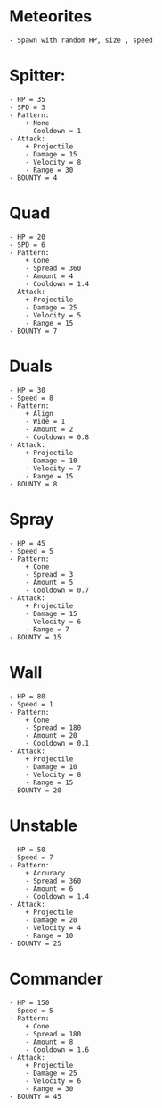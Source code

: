 # Meteorites
	- Spawn with random HP, size , speed

# Spitter:
	- HP = 35
	- SPD = 3
	- Pattern:
		+ None
		- Cooldown = 1
	- Attack:
		+ Projectile
		- Damage = 15
		- Velocity = 8
		- Range = 30
	- BOUNTY = 4

# Quad
	- HP = 20
	- SPD = 6
	- Pattern:
		+ Cone
		- Spread = 360
		- Amount = 4
		- Cooldown = 1.4
	- Attack:
		+ Projectile
		- Damage = 25
		- Velocity = 5
		- Range = 15
	- BOUNTY = 7

# Duals
	- HP = 30
	- Speed = 8
	- Pattern:
		+ Align
		- Wide = 1
		- Amount = 2
		- Cooldown = 0.8
	- Attack:
		+ Projectile
		- Damage = 10
		- Velocity = 7
		- Range = 15
	- BOUNTY = 8

# Spray
	- HP = 45
	- Speed = 5
	- Pattern:
		+ Cone
		- Spread = 3
		- Amount = 5
		- Cooldown = 0.7
	- Attack:
		+ Projectile
		- Damage = 15
		- Velocity = 6
		- Range = 7
	- BOUNTY = 15

# Wall
	- HP = 80
	- Speed = 1
	- Pattern:
		+ Cone
		- Spread = 180
		- Amount = 20
		- Cooldown = 0.1
	- Attack:
		+ Projectile
		- Damage = 10
		- Velocity = 8
		- Range = 15
	- BOUNTY = 20

# Unstable
	- HP = 50
	- Speed = 7
	- Pattern:
		+ Accuracy
		- Spread = 360
		- Amount = 6
		- Cooldown = 1.4
	- Attack:
		+ Projectile
		- Damage = 20
		- Velocity = 4
		- Range = 10
	- BOUNTY = 25

# Commander
	- HP = 150
	- Speed = 5
	- Pattern:
		+ Cone
		- Spread = 180
		- Amount = 8
		- Cooldown = 1.6
	- Attack:
		+ Projectile
		- Damage = 25
		- Velocity = 6
		- Range = 30
	- BOUNTY = 45